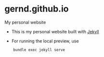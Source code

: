 # gernd.github.io
My personal website

* This is my personal website built with [Jekyll](https://www.jekyllrb.com)

* For running the local preview, use 

```
    bundle exec jekyll serve
```
